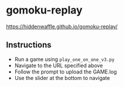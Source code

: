 # gomoku-replay

https://hiddenwaffle.github.io/gomoku-replay/

## Instructions

* Run a game using ```play_one_on_one_v3.py```
* Navigate to the URL specified above
* Follow the prompt to upload the GAME.log
* Use the slider at the bottom to navigate
